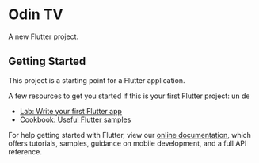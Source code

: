# Odin TV

A new Flutter project.

## Getting Started

This project is a starting point for a Flutter application.

A few resources to get you started if this is your first Flutter project:
un de

- [Lab: Write your first Flutter app](https://flutter.dev/docs/get-started/codelab)
- [Cookbook: Useful Flutter samples](https://flutter.dev/docs/cookbook)

For help getting started with Flutter, view our
[online documentation](https://flutter.dev/docs), which offers tutorials,
samples, guidance on mobile development, and a full API reference.
